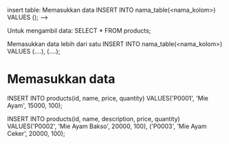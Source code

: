 insert table: Memasukkan data
INSERT INTO nama_table(<nama_kolom>) VALUES (); -->

Untuk mengambil data: SELECT * FROM products;

Memasukkan data lebih dari satu 
INSERT INTO nama_table(<nama_kolom>) 
VALUES (....),
(....);

# Memasukkan data
INSERT INTO products(id, name, price, quantity)
VALUES('P0001', 'Mie Ayam', 15000, 100);

INSERT INTO products(id, name, description, price, quantity)
VALUES('P0002', 'Mie Ayam Bakso', 20000, 100),
      ('P0003', 'Mie Ayam Ceker', 20000, 100);
